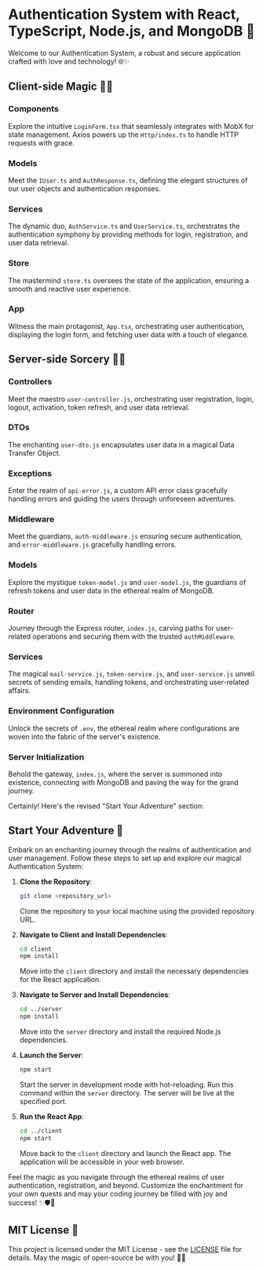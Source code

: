 # Authentication System with React, TypeScript, Node.js, and MongoDB 🚀

Welcome to our Authentication System, a robust and secure application crafted with love and technology! 🌐✨

## Client-side Magic 🧙‍♂️

### Components
Explore the intuitive `LoginForm.tsx` that seamlessly integrates with MobX for state management. Axios powers up the `Http/index.ts` to handle HTTP requests with grace.

### Models
Meet the `IUser.ts` and `AuthResponse.ts`, defining the elegant structures of our user objects and authentication responses.

### Services
The dynamic duo, `AuthService.ts` and `UserService.ts`, orchestrates the authentication symphony by providing methods for login, registration, and user data retrieval.

### Store
The mastermind `store.ts` oversees the state of the application, ensuring a smooth and reactive user experience.

### App
Witness the main protagonist, `App.tsx`, orchestrating user authentication, displaying the login form, and fetching user data with a touch of elegance.

## Server-side Sorcery 🧙‍♀️

### Controllers
Meet the maestro `user-controller.js`, orchestrating user registration, login, logout, activation, token refresh, and user data retrieval.

### DTOs
The enchanting `user-dto.js` encapsulates user data in a magical Data Transfer Object.

### Exceptions
Enter the realm of `api-error.js`, a custom API error class gracefully handling errors and guiding the users through unforeseen adventures.

### Middleware
Meet the guardians, `auth-middleware.js` ensuring secure authentication, and `error-middleware.js` gracefully handling errors.

### Models
Explore the mystique `token-model.js` and `user-model.js`, the guardians of refresh tokens and user data in the ethereal realm of MongoDB.

### Router
Journey through the Express router, `index.js`, carving paths for user-related operations and securing them with the trusted `authMiddleware`.

### Services
The magical `mail-service.js`, `token-service.js`, and `user-service.js` unveil secrets of sending emails, handling tokens, and orchestrating user-related affairs.

### Environment Configuration
Unlock the secrets of `.env`, the ethereal realm where configurations are woven into the fabric of the server's existence.

### Server Initialization
Behold the gateway, `index.js`, where the server is summoned into existence, connecting with MongoDB and paving the way for the grand journey.

Certainly! Here's the revised "Start Your Adventure" section:

## Start Your Adventure 🚀

Embark on an enchanting journey through the realms of authentication and user management. Follow these steps to set up and explore our magical Authentication System:

1. **Clone the Repository**:
   ```bash
   git clone <repository_url>
   ```
   Clone the repository to your local machine using the provided repository URL.

2. **Navigate to Client and Install Dependencies**:
   ```bash
   cd client
   npm install
   ```
   Move into the `client` directory and install the necessary dependencies for the React application.

3. **Navigate to Server and Install Dependencies**:
   ```bash
   cd ../server
   npm install
   ```
   Move into the `server` directory and install the required Node.js dependencies.

4. **Launch the Server**:
   ```bash
   npm start
   ```
   Start the server in development mode with hot-reloading. Run this command within the `server` directory. The server will be live at the specified port.

5. **Run the React App**:
   ```bash
   cd ../client
   npm start
   ```
   Move back to the `client` directory and launch the React app. The application will be accessible in your web browser.

Feel the magic as you navigate through the ethereal realms of user authentication, registration, and beyond. Customize the enchantment for your own quests and may your coding journey be filled with joy and success! ✨🛡️🔮

## MIT License 📜

This project is licensed under the MIT License - see the [LICENSE](LICENSE) file for details. May the magic of open-source be with you! 🌟🤝
